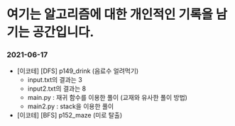 # 여기는 알고리즘에 대한 개인적인 기록을 남기는 공간입니다.  

### 2021-06-17
- [이코테] [DFS] p149_drink (음료수 얼려먹기)
  - input.txt의 결과는 3
  - input2.txt의 결과는 8 
  - main.py : 재귀 함수를 이용한 풀이 (교재와 유사한 풀이 방법)
  - main2.py : stack을 이용한 풀이
- [이코테] [BFS] p152_maze (미로 탈출)
 